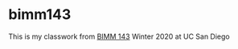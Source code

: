 # bimm143

This is my classwork from [BIMM 143](https://bioboot.github.io/bimm143_W20/) Winter 2020 at UC San Diego
















